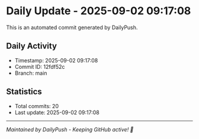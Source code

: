 # Daily Update - 2025-09-02 09:17:08

This is an automated commit generated by DailyPush.

## Daily Activity
- Timestamp: 2025-09-02 09:17:08
- Commit ID: 12fdf52c
- Branch: main

## Statistics
- Total commits: 20
- Last update: 2025-09-02 09:17:08

---
*Maintained by DailyPush - Keeping GitHub active! 🚀*
